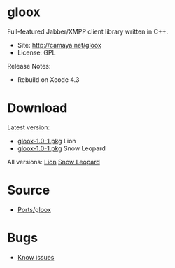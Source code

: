 

# gloox #

Full-featured Jabber/XMPP client library written in C++.

  * Site: http://camaya.net/gloox
  * License: GPL

Release Notes:
  * Rebuild on Xcode 4.3


# Download #

Latest version:
  * [gloox-1.0-1.pkg](http://code.google.com/p/rudix/downloads/detail?name=gloox-1.0-1.pkg) Lion
  * [gloox-1.0-1.pkg](http://code.google.com/p/rudix-snowleopard/downloads/detail?name=gloox-1.0-1.pkg) Snow Leopard

All versions: [Lion](http://code.google.com/p/rudix/downloads/list?q=gloox) [Snow Leopard](http://code.google.com/p/rudix-snowleopard/downloads/list?q=gloox)

# Source #
  * [Ports/gloox](http://code.google.com/p/rudix/source/browse/Ports/gloox)

# Bugs #
  * [Know issues](http://code.google.com/p/rudix/issues/list?q=gloox)
